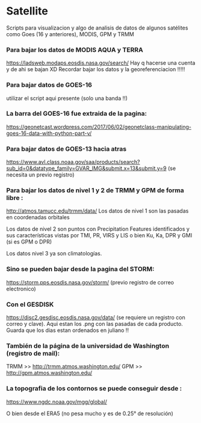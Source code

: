 # Satellite
Scripts para visualizacion y algo de analisis de datos de algunos satélites como Goes (16 y anteriores), MODIS, GPM y TRMM

### Para bajar los datos de MODIS AQUA y TERRA 
https://ladsweb.modaps.eosdis.nasa.gov/search/
Hay q hacerse una cuenta y de ahi se bajan XD
Recordar bajar los datos y la georeferenciacion !!!!!

### Para bajar datos de GOES-16 
utilizar el script aqui presente (solo una banda !!)

### La barra del GOES-16 fue extraida de la pagina:
https://geonetcast.wordpress.com/2017/06/02/geonetclass-manipulating-goes-16-data-with-python-part-v/

### Para bajar datos de GOES-13 hacia atras 
https://www.avl.class.noaa.gov/saa/products/search?sub_id=0&datatype_family=GVAR_IMG&submit.x=13&submit.y=9
(se necesita un previo registro)

### Para bajar los datos de nivel 1 y 2 de TRMM y GPM de forma libre :
http://atmos.tamucc.edu/trmm/data/ 
Los datos de nivel 1 son las pasadas en coordenadas orbitales

Los datos de nivel 2 son puntos con Precipitation Features identificados y sus
características vistas por TMI, PR, VIRS y LIS o bien Ku, Ka, DPR y GMI (si es GPM o DPR)

Los datos nivel 3 ya son climatologías. 

### Sino se pueden bajar desde la pagina del STORM:
https://storm.pps.eosdis.nasa.gov/storm/ (previo registro de correo electronico)

### Con el GESDISK
https://disc2.gesdisc.eosdis.nasa.gov/data/ (se requiere un registro con correo y clave). Aqui estan los .png con las pasadas de cada producto. Guarda que los dias estan ordenados en juliano !!

### También de la página de la universidad de Washington (registro de mail):
TRMM >> http://trmm.atmos.washington.edu/ 
GPM >> http://gpm.atmos.washington.edu/

### La topografia de los contornos se puede conseguir desde :
https://www.ngdc.noaa.gov/mgg/global/

O bien desde el ERA5 (no pesa mucho y es de 0.25° de resolución)


